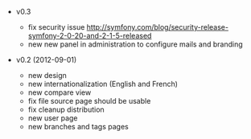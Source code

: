 * v0.3

  * fix security issue http://symfony.com/blog/security-release-symfony-2-0-20-and-2-1-5-released
  * new new panel in administration to configure mails and branding

* v0.2 (2012-09-01)

  * new design
  * new internationalization (English and French)
  * new compare view
  * fix file source page should be usable
  * fix cleanup distribution
  * new user page
  * new branches and tags pages

